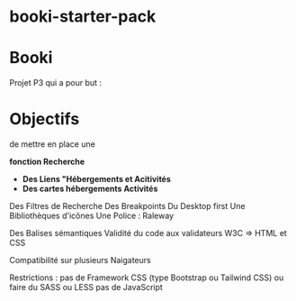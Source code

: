 # booki-starter-pack

# Booki

Projet P3 qui a pour but :

# Objectifs

de mettre en place une

**fonction Recherche**

- **Des Liens "Hébergements et Acitivités**
- **Des cartes hébergements Activités**

Des Filtres de Recherche
Des Breakpoints
Du Desktop first
Une Bibliothèques d'icônes
Une Police : Raleway

Des Balises sémantiques
Validité du code aux validateurs W3C => HTML et CSS

Compatibilité sur plusieurs Naigateurs

Restrictions : pas de Framework CSS (type Bootstrap ou Tailwind CSS) ou faire du SASS ou LESS
pas de JavaScript
